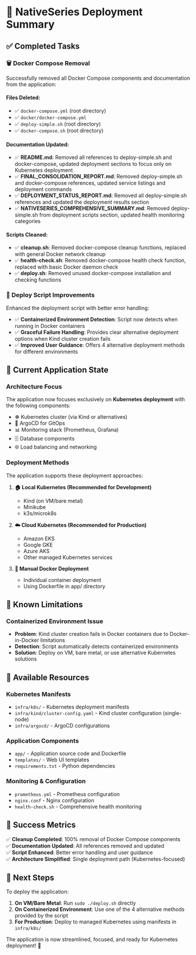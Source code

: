 # 🚀 NativeSeries Deployment Summary

## ✅ **Completed Tasks**

### 🗑️ **Docker Compose Removal**
Successfully removed all Docker Compose components and documentation from the application:

#### **Files Deleted:**
- ✅ `docker-compose.yml` (root directory)
- ✅ `docker/docker-compose.yml` 
- ✅ `deploy-simple.sh` (root directory)
- ✅ `docker-compose.sh` (root directory)

#### **Documentation Updated:**
- ✅ **README.md**: Removed all references to deploy-simple.sh and docker-compose, updated deployment sections to focus only on Kubernetes deployment
- ✅ **FINAL_CONSOLIDATION_REPORT.md**: Removed deploy-simple.sh and docker-compose references, updated service listings and deployment commands
- ✅ **DEPLOYMENT_STATUS_REPORT.md**: Removed all deploy-simple.sh references and updated the deployment results section
- ✅ **NATIVESERIES_COMPREHENSIVE_SUMMARY.md**: Removed deploy-simple.sh from deployment scripts section, updated health monitoring categories

#### **Scripts Cleaned:**
- ✅ **cleanup.sh**: Removed docker-compose cleanup functions, replaced with general Docker network cleanup
- ✅ **health-check.sh**: Removed docker-compose health check function, replaced with basic Docker daemon check
- ✅ **deploy.sh**: Removed unused docker-compose installation and checking functions

### 🔧 **Deploy Script Improvements**
Enhanced the deployment script with better error handling:

- ✅ **Containerized Environment Detection**: Script now detects when running in Docker containers
- ✅ **Graceful Failure Handling**: Provides clear alternative deployment options when Kind cluster creation fails
- ✅ **Improved User Guidance**: Offers 4 alternative deployment methods for different environments

## 🎯 **Current Application State**

### **Architecture Focus**
The application now focuses exclusively on **Kubernetes deployment** with the following components:
- ☸️ Kubernetes cluster (via Kind or alternatives)
- 🔄 ArgoCD for GitOps
- 📊 Monitoring stack (Prometheus, Grafana)
- 🗄️ Database components
- 🌐 Load balancing and networking

### **Deployment Methods**
The application supports these deployment approaches:

1. **🏠 Local Kubernetes (Recommended for Development)**
   - Kind (on VM/bare metal)
   - Minikube
   - k3s/microk8s

2. **☁️ Cloud Kubernetes (Recommended for Production)**
   - Amazon EKS
   - Google GKE
   - Azure AKS
   - Other managed Kubernetes services

3. **🐳 Manual Docker Deployment**
   - Individual container deployment
   - Using Dockerfile in app/ directory

## 🚨 **Known Limitations**

### **Containerized Environment Issue**
- **Problem**: Kind cluster creation fails in Docker containers due to Docker-in-Docker limitations
- **Detection**: Script automatically detects containerized environments
- **Solution**: Deploy on VM, bare metal, or use alternative Kubernetes solutions

## 📁 **Available Resources**

### **Kubernetes Manifests**
- `infra/k8s/` - Kubernetes deployment manifests
- `infra/kind/cluster-config.yaml` - Kind cluster configuration (single-node)
- `infra/argocd/` - ArgoCD configurations

### **Application Components**
- `app/` - Application source code and Dockerfile
- `templates/` - Web UI templates
- `requirements.txt` - Python dependencies

### **Monitoring & Configuration**
- `prometheus.yml` - Prometheus configuration
- `nginx.conf` - Nginx configuration
- `health-check.sh` - Comprehensive health monitoring

## 🎉 **Success Metrics**

✅ **Cleanup Completed**: 100% removal of Docker Compose components  
✅ **Documentation Updated**: All references removed and updated  
✅ **Script Enhanced**: Better error handling and user guidance  
✅ **Architecture Simplified**: Single deployment path (Kubernetes-focused)  

## 🚀 **Next Steps**

To deploy the application:

1. **On VM/Bare Metal**: Run `sudo ./deploy.sh` directly
2. **On Containerized Environment**: Use one of the 4 alternative methods provided by the script
3. **For Production**: Deploy to managed Kubernetes using manifests in `infra/k8s/`

The application is now streamlined, focused, and ready for Kubernetes deployment! 🎯
